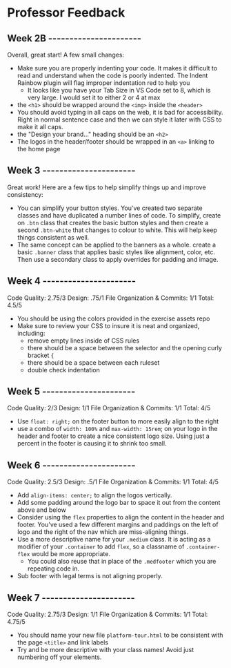 # Professor Feedback

## Week 2B ----------------------

Overall, great start! A few small changes:

- Make sure you are properly indenting your code. It makes it difficult to read and understand when the code is poorly indented. The Indent Rainbow plugin will flag improper indentation red to help you
  - It looks like you have your Tab Size in VS Code set to 8, which is very large. I would set it to either 2 or 4 at max
- the `<h1>` should be wrapped around the `<img>` inside the `<header>`
- You should avoid typing in all caps on the web, it is bad for accessibility. Right in normal sentence case and then we can style it later with CSS to make it all caps.
- the "Design your brand..." heading should be an `<h2>`
- The logos in the header/footer should be wrapped in an `<a>` linking to the home page

## Week 3 ----------------------

Great work! Here are a few tips to help simplify things up and improve consistency:

- You can simplify your button styles. You've created two separate classes and have duplicated a number lines of code. To simplify, create on `.btn` class that creates the basic button styles and then create a second `.btn-white` that changes to colour to white. This will help keep things consistent as well.
- The same concept can be applied to the banners as a whole. create a basic `.banner` class that applies basic styles like alignment, color, etc. Then use a secondary class to apply overrides for padding and image.

## Week 4 ----------------------

Code Quality: 2.75/3
Design: .75/1
File Organization & Commits: 1/1
Total: 4.5/5

- You should be using the colors provided in the exercise assets repo
- Make sure to review your CSS to insure it is neat and organized, including:
  - remove empty lines inside of CSS rules
  - there should be a space between the selector and the opening curly bracket `{`
  - there should be a space between each ruleset
  - double check indentation 

## Week 5 ----------------------

Code Quality: 2/3
Design: 1/1
File Organization & Commits: 1/1
Total: 4/5

- Use `float: right;` on the footer button to more easily align to the right
- use a combo of `width: 100%` and `max-width: 15rem`; on your logo in the header and footer to create a nice consistent logo size. Using just a percent in the footer is causing it to shrink too small.

## Week 6 ----------------------

Code Quality: 2.5/3
Design: .5/1
File Organization & Commits: 1/1
Total: 4/5

- Add `align-items: center;` to align the logos vertically.
- Add some padding around the logo bar to space it out from the content above and below
- Consider using the `flex` properties to align the content in the header and footer. You've used a few different margins and paddings on the left of logo and the right of the nav which are miss-aligning things.
- Use a more descriptive name for your `.medium` class. It is acting as a modifier of your `.container` to add `flex`, so a classname of `.container-flex` would be more appropriate.
  - You could also reuse that in place of the `.medfooter` which you are repeating code in.
- Sub footer with legal terms is not aligning properly.

## Week 7 ----------------------

Code Quality: 2.75/3
Design: 1/1
File Organization & Commits: 1/1
Total: 4.75/5

- You should name your new file `platform-tour.html` to be consistent with the page `<title>` and link labels
- Try and be more descriptive with your class names! Avoid just numbering off your elements.